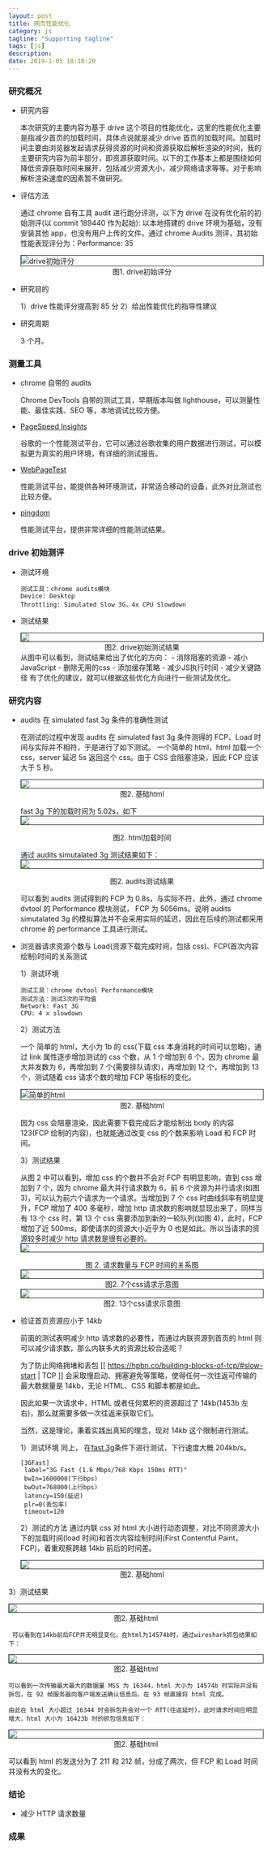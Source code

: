 ```yaml
---
layout: post
title: 网页性能优化
category: js
tagline: "Supporting tagline"
tags: [js]
description:
date: 2019-1-05 18:10:20
---
```


### 研究概况

- 研究内容

  本次研究的主要内容为基于 drive 这个项目的性能优化，这里的性能优化主要是指减少首页的加载时间，具体点说就是减少 drive 首页的加载时间。加载时间主要由浏览器发起请求获得资源的时间和资源获取后解析渲染的时间，我的主要研究内容为前半部分，即资源获取时间。以下的工作基本上都是围绕如何降低资源获取时间来展开，包括减少资源大小，减少网络请求等等。对于影响解析渲染速度的因素暂不做研究。

- 评估方法

  通过 chrome 自有工具 audit 进行跑分评测，以下为 drive 在没有优化前的初始测评(以 commit 189440 作为起始):
  以本地搭建的 drive 环境为基础，没有安装其他 app，也没有用户上传的文件。通过 chrome Audits 测评，其初始性能表现评分为：Performance: 35

  <img style="display:block; margin: auto;border: 1px solid" alt="drive初始评分" src="https://i.imgur.com/HWUqiB7.png" />
  <center>图1. drive初始评分</center>

- 研究目的

  1）drive 性能评分提高到 85 分
  2）给出性能优化的指导性建议

- 研究周期

  3 个月。

### 测量工具

- chrome 自带的 audits

  Chrome DevTools 自带的测试工具，早期版本叫做 lighthouse，可以测量性能、最佳实践、SEO 等，本地调试比较方便。

- [PageSpeed Insights](https://developers.google.com/speed/pagespeed/insights/)

  谷歌的一个性能测试平台，它可以通过谷歌收集的用户数据进行测试，可以模拟更为真实的用户环境，有详细的测试报告。

- [WebPageTest](https://www.webpagetest.org/)

  性能测试平台，能提供各种环境测试，非常适合移动的设备，此外对比测试也比较方便。

- [pingdom](https://tools.pingdom.com/)

  性能测试平台，提供非常详细的性能测试结果。

### drive 初始测评

- 测试环境

  ```
  测试工具：chrome audits模块
  Device: Desktop
  Throttling: Simulated Slow 3G，4x CPU Slowdown
  ```

- 测试结果

  <img style="display:block; margin: auto;border: 1px solid" src="https://i.imgur.com/R23SwLg.png" />
     <center>图2. drive初始测试结果</center>
  从图中可以看到，测试结果给出了优化的方向：
  - 消除阻塞的资源
  - 减小JavaScript
  - 删除无用的css
  - 添加缓存策略
  - 减少JS执行时间
  - 减少关键路径
  有了优化的建议，就可以根据这些优化方向进行一些测试及优化。

### 研究内容

- audits 在 simulated fast 3g 条件的准确性测试

  在测试的过程中发现 audits 在 simulated fast 3g 条件测得的 FCP、Load 时间与实际并不相符，于是进行了如下测试。
  一个简单的 html，html 加载一个 css，server 延迟 5s 返回这个 css。由于 CSS 会阻塞渲染，因此 FCP 应该 大于 5 秒。

  <img style="display:block; margin: auto;border: 1px solid" src="https://i.imgur.com/HC863nR.png" />
     <center>图2. 基础html</center>

  fast 3g 下的加载时间为 5.02s，如下
  <img style="display:block; margin: auto;border: 1px solid"  src="https://i.imgur.com/jP3kXjc.png" />

  <center>图2. html加载时间</center>

  通过 audits simutalated 3g 测试结果如下：
  <img style="display:block; margin: auto;border: 1px solid"  src="https://i.imgur.com/pbQkojY.png" />

  <center>图2. audits测试结果</center>

  可以看到 audits 测试得到的 FCP 为 0.8s，与实际不符，此外，通过 chrome dvtool 的 Performance 模块测试， FCP 为 5056ms。说明 audits simutalated 3g 的模拟算法并不会采用实际的延迟，因此在后续的测试都采用 chrome 的 performance 工具进行测试。

- 浏览器请求资源个数与 Load(资源下载完成时间，包括 css)、FCP(首次内容绘制)时间的关系测试

  1）测试环境

  ```
  测试工具：chrome dvtool Performance模块
  测试方法：测试3次的平均值
  Network: Fast 3G
  CPU: 4 x slowdown
  ```

  2）测试方法

  一个 简单的 html，大小为 1b 的 css(下载 css 本身消耗的时间可以忽略)，通过 link 属性逐步增加测试的 css 个数，从 1 个增加到 6 个，因为 chrome 最大并发数为 6，再增加到 7 个(需要排队请求)，再增加到 12 个，再增加到 13 个，测试随着 css 请求个数的增加 FCP 等指标的变化。

    <img style="display:block; margin: auto;border: 1px solid" alt="简单的html" src="https://i.imgur.com/HC863nR.png" />
     <center>图2. 基础html</center>

  因为 css 会阻塞渲染，因此需要下载完成后才能绘制出 body 的内容 123(FCP 绘制的内容)，也就能通过改变 css 的个数来影响 Load 和 FCP 时间。

  3）测试结果

  从图 2 中可以看到，增加 css 的个数并不会对 FCP 有明显影响，直到 css 增加到 7 个，因为 chrome 最大并行请求数为 6，前 6 个资源为并行请求(如图 3)，可以认为前六个请求为一个请求。当增加到 7 个 css 时曲线斜率有明显提升，FCP 增加了 400 多毫秒，增加 http 请求数的影响就显现出来了，同样当有 13 个 css 时，第 13 个 css 需要添加到新的一轮队列(如图 4)，此时，FCP 增加了近 500ms，即使请求的资源大小近乎为 0 也是如此。所以当请求的资源较多时减少 http 请求数是很有必要的。
  <img style="display:block; margin: auto;border: 1px solid" src="https://i.imgur.com/HiqBK8X.png" />

     <center>图 2. 请求数量与 FCP 时间的关系图</center>

    <img style="display:block; margin: auto;border: 1px solid" src="https://i.imgur.com/wSkvtVp.png" />
      <center>图2. 7个css请求示意图</center>

    <img style="display:block; margin: auto;border: 1px solid" src="https://i.imgur.com/AaR5gfw.png" />
      <center>图2. 13个css请求示意图</center>

- 验证首页资源应小于 14kb

  前面的测试表明减少 http 请求数的必要性，而通过内联资源到首页的 html 则可以减少请求数，那么内联多大的资源比较合适呢？

  为了防止网络拥堵和丢包 [[ https://hpbn.co/building-blocks-of-tcp/#slow-start | TCP ]] 会采取慢启动、拥塞避免等策略，使得任何一次往返可传输的最大数据量是 14kb，无论 HTML、CSS 和脚本都是如此。

  因此如果一次请求中，HTML 或者任何累积的资源超过了 14kb(1453b 左右)，那么就需要多做一次往返来获取它们。

  当然，这是理论，秉着实践出真知的理念，现对 14kb 这个限制进行测试。

  1）测试环境
  同上， 在[fast 3g](https://github.com/WPO-Foundation/webpagetest/blob/master/www/settings/connectivity.ini.sample)条件下进行测试，下行速度大概 204kb/s。

  ```
  [3GFast]
   label="3G Fast (1.6 Mbps/768 Kbps 150ms RTT)"
   bwIn=1600000(下行bps)
   bwOut=768000(上行bps)
   latency=150(延迟)
   plr=0(丢包率)
   timeout=120
  ```

  2）测试的方法
  通过内联 css 对 html 大小进行动态调整，对比不同资源大小下的加载时间(load 时间)和首次内容绘制时间(First Contentful Paint，FCP)，着重观察跨越 14kb 前后的时间差。


    <img style="display:block; margin: auto;border: 1px solid" src="https://i.imgur.com/xYznLy0.png" />
     <center>图2. 基础html</center>

3）测试结果

   <img style="display:block; margin: auto;border: 1px solid" src="https://i.imgur.com/UktpBBq.png" />
     <center>图2. 基础html</center>

     可以看到在14kb前后FCP并无明显变化，在html为14574b时，通过wireshark抓包结果如下：

   <img style="display:block; margin: auto;border: 1px solid" src="https://i.imgur.com/cFHK0iA.png" />
     <center>图2. 基础html</center>

    可以看到一次传输最大最大的数据量 MSS 为 16344，html 大小为 14574b 时实际并没有拆包，在 92 帧服务器向客户端发送确认信息后，在 93 帧直接将 html 完成。

    由此在 html 大小超过 16344 时会拆包并会对一个 RTT(往返延时)，此时请求时间应明显增大，html 大小为 16423b 时的抓包信息如下：

  <img style="display:block; margin: auto;border: 1px solid" src="https://i.imgur.com/y6GLOpG.png" />
     <center>图2. 基础html</center>

可以看到 html 的发送分为了 211 和 212 帧，分成了两次，但 FCP 和 Load 时间并没有大的变化。

### 结论

- 减少 HTTP 请求数量

### 成果
